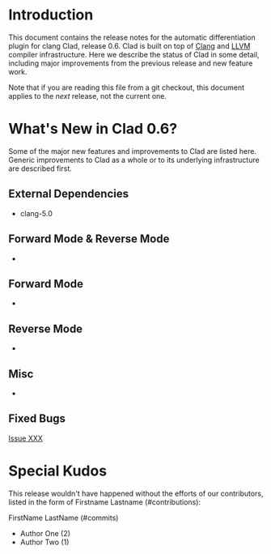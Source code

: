 Introduction
============

This document contains the release notes for the automatic differentiation
plugin for clang Clad, release 0.6. Clad is built on top of
[Clang](http://clang.llvm.org) and [LLVM](http://llvm.org>) compiler
infrastructure. Here we describe the status of Clad in some detail, including
major improvements from the previous release and new feature work.

Note that if you are reading this file from a git checkout,
this document applies to the *next* release, not the current one.


What's New in Clad 0.6?
========================

Some of the major new features and improvements to Clad are listed here. Generic
improvements to Clad as a whole or to its underlying infrastructure are
described first.

External Dependencies
---------------------
* clang-5.0

Forward Mode & Reverse Mode
---------------------------
*

Forward Mode
------------
*

Reverse Mode
------------
*

Misc
----
* 

Fixed Bugs
----------

[Issue XXX](https://github.com/vgvassilev/clad/issues/XXX)

<!---Uniquify by sort ReleaseNotes.md | uniq -c | grep -v '1 ' --->
<!---Get release bugs
git log v0.5..master | grep 'Fixes' | \
  s,^.*([0-9]+).*$,[\1]\(https://github.com/vgvassilev/clad/issues/\1\),' | uniq
--->
<!---Standard MarkDown doesn't support neither variables nor <base>
[Issue XXX](https://github.com/vgvassilev/clad/issues/XXX)
--->


Special Kudos
=============

This release wouldn't have happened without the efforts of our contributors,
listed in the form of Firstname Lastname (#contributions):

FirstName LastName (#commits)

* Author One (2)
* Author Two (1)

<!---Find contributor list for this release
git log --pretty=format:"%an"  v0.5...master | sort | uniq -c | sort -rn
--->
